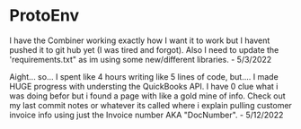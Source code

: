 # ProtoEnv

I have the Combiner working exactly how I want it to work but I havent pushed it to git hub yet (I was tired and forgot). Also I need to update the 'requirements.txt" as im using some new/different libraries. - 5/3/2022

Aight... so... I spent like 4 hours writing like 5 lines of code, but.... I made HUGE progress with understing the QuickBooks API. I have 0 clue what i was doing befor but i found a page with like a gold mine of info. Check out my last commit notes or whatever its called where i explain pulling customer invoice info using just the Invoice number AKA "DocNumber". - 5/12/2022

